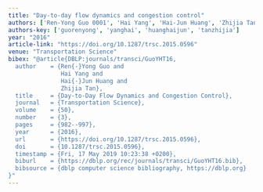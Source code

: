 ```yaml
---
title: "Day-to-day flow dynamics and congestion control"
authors: ['Ren-Yong Guo 0001', 'Hai Yang', 'Hai-Jun Huang', 'Zhijia Tan']
authors-key: ['guorenyong', 'yanghai', 'huanghaijun', 'tanzhijia']
year: "2016"
article-link: "https://doi.org/10.1287/trsc.2015.0596"
venue: "Transportation Science"
bibex: "@article{DBLP:journals/transci/GuoYHT16,
  author    = {Ren{-}Yong Guo and
               Hai Yang and
               Hai{-}Jun Huang and
               Zhijia Tan},
  title     = {Day-to-Day Flow Dynamics and Congestion Control},
  journal   = {Transportation Science},
  volume    = {50},
  number    = {3},
  pages     = {982--997},
  year      = {2016},
  url       = {https://doi.org/10.1287/trsc.2015.0596},
  doi       = {10.1287/trsc.2015.0596},
  timestamp = {Fri, 17 May 2019 10:23:38 +0200},
  biburl    = {https://dblp.org/rec/journals/transci/GuoYHT16.bib},
  bibsource = {dblp computer science bibliography, https://dblp.org}
}"
---
```

